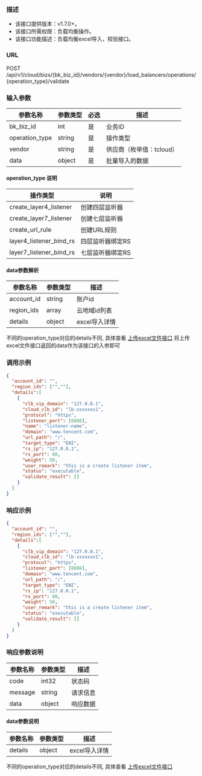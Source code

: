 ### 描述

- 该接口提供版本：v1.7.0+。
- 该接口所需权限：负载均衡操作。
- 该接口功能描述：负载均衡excel导入，校验接口。

### URL

POST /api/v1/cloud/bizs/{bk_biz_id}/vendors/{vendor}/load_balancers/operations/{operation_type}/validate

### 输入参数

| 参数名称           | 参数类型   | 必选 | 描述              |
|----------------|--------|----|-----------------|
| bk_biz_id      | int    | 是  | 业务ID            |
| operation_type | string | 是  | 操作类型            |
| vendor         | string | 是  | 供应商（枚举值：tcloud） |
| data           | object | 是  | 批量导入的数据         |

#### operation_type 说明

| 操作类型                    | 说明        |
|-------------------------|-----------|
| create_layer4_listener  | 创建四层监听器   |
| create_layer7_listener  | 创建七层监听器   |
| create_url_rule         | 创建URL规则   |
| layer4_listener_bind_rs | 四层监听器绑定RS |
| layer7_listener_bind_rs | 七层监听器绑定RS |


#### data参数解析


| 参数名称       | 参数类型   | 描述                                |
|------------|--------|-----------------------------------|
| account_id | string | 账户id                              |
| region_ids | array  | 云地域id列表                           |
| details    | object | excel导入详情                         |

不同的operation_type对应的details不同, 具体查看 [上传excel文件接口](import_load_balancer_preview)
将上传excel文件接口返回的data作为该接口的入参即可

### 调用示例
```json
{
  "account_id": "",
  "region_ids": ["",""],
  "details":[
    {
      "clb_vip_domain": "127.0.0.1",
      "cloud_clb_id": "lb-xxxxxxx1",
      "protocol": "https",
      "listener_port": [8888],
      "name": "listener-name",
      "domain": "www.tencent.com",
      "url_path": "/",
      "target_type": "ENI",
      "rs_ip": "127.0.0.1",
      "rs_port": 80,
      "weight": 50,
      "user_remark": "this is a create listener item",
      "status": "executable",
      "validate_result": []
    }
  ]
}
```

### 响应示例

```json
{
  "account_id": "",
  "region_ids": ["",""],
  "details":[
    {
      "clb_vip_domain": "127.0.0.1",
      "cloud_clb_id": "lb-xxxxxxx1",
      "protocol": "https",
      "listener_port": [8888],
      "domain": "www.tencent.com",
      "url_path": "/",
      "target_type": "ENI",
      "rs_ip": "127.0.0.1",
      "rs_port": 80,
      "weight": 50,
      "user_remark": "this is a create listener item",
      "status": "executable",
      "validate_result": []
    }
  ]
}
```

### 响应参数说明

| 参数名称    | 参数类型   | 描述   |
|---------|--------|------|
| code    | int32  | 状态码  |
| message | string | 请求信息 |
| data    | object | 响应数据 |


#### data参数说明

| 参数名称       | 参数类型   | 描述        |
|------------|--------|-----------|
| details    | object | excel导入详情 |

不同的operation_type对应的details不同, 具体查看 [上传excel文件接口](import_load_balancer_preview)
